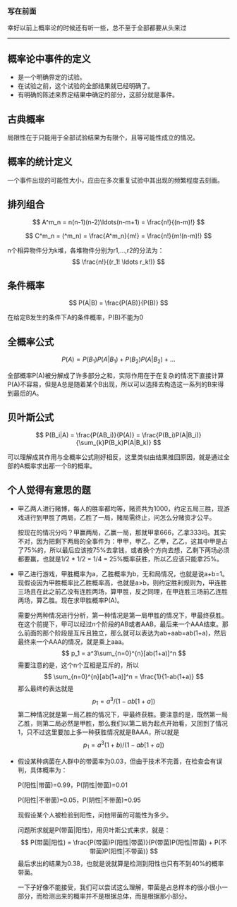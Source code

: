 ### 写在前面

幸好以前上概率论的时候还有听一些，总不至于全部都要从头来过

---

## 概率论中事件的定义

* 是一个明确界定的试验。
* 在试验之前，这个试验的全部结果就已经明确了。
* 有明确的陈述来界定结果中确定的部分，这部分就是事件。

## 古典概率

局限性在于只能用于全部试验结果为有限个，且等可能性成立的情况。

## 概率的统计定义

一个事件出现的可能性大小，应由在多次重复试验中其出现的频繁程度去刻画。

## 排列组合

$$
A^m_n = n(n-1)(n-2)\ldots(n-m+1) = \frac{n!}{(n-m)!}
$$

$$
C^m_n = (^m_n) = \frac{A^m_n}{m!} = \frac{n!}{m!(n-m)!}
$$

n个相异物件分为k堆，各堆物件分别为r1,…,r2的分法为：
$$
\frac{n!}{(r_1! \ldots r_k!)}
$$

## 条件概率

$$
P(A|B) = \frac{P(AB)}{P(B)}
$$

在给定B发生的条件下A的条件概率，P(B)不能为0

## 全概率公式

$$
P(A)  = P(B_1)P(A|B_1) + P(B_2)P(A|B_2) + \ldots
$$

全部概率P(A)被分解成了许多部分之和，实际作用在于在复杂的情况下直接计算P(A)不容易，但是A总是随着某个B出现，所以可以选择去构造这一系列的B来得到最后的A。

## 贝叶斯公式

$$
P(B_i|A) = \frac{P(AB_i)}{P(A)} = \frac{P(B_i)P(A|B_i)}{\sum_{k}P(B_k)P(A|B_k)}
$$

可以理解成其作用与全概率公式刚好相反，这里类似由结果推回原因，就是通过全部的A概率求出那一个B的概率。

## 个人觉得有意思的题

* 甲乙两人进行赌博，每人的胜率都均等，赌资共为1000，约定五局三胜，现游戏进行到甲胜了两局，乙胜了一局，赌局需终止，问怎么分赌资才公平。

  按现在的情况分吗？甲赢两局，乙赢一局，那就甲拿666，乙拿333吗。其实不对，因为把剩下两局的全事件为：甲甲，甲乙，乙甲，乙乙，这其中甲是占了75%的，所以最后应该按75%去拿钱，或者换个方向去想，乙剩下两场必须都要赢，也就是1/2 * 1/2 = 1/4 = 25%概率获胜，所以乙应该只能拿25%。

* 甲乙进行游戏，甲胜概率为a，乙胜概率为b，无和局情况，也就是说a+b=1。现假设因为甲胜概率比乙胜概率高，也就是a>b，则约定胜利规则为，甲连胜三场且在此之前乙没有连胜两场，算甲胜，反之同理，在甲连胜三场前乙连胜两场，算乙胜。现在求甲胜概率P(A)。

  需要分两种情况进行分析，第一种情况是第一局甲胜的情况下，甲最终获胜。在这个前提下，甲可以经过n个阶段的AB或者AAB，最后来一个AAA结束。那么前面的那个阶段是互斥且独立，那么就可以表达为ab+aab=ab(1+a)，然后最终来一个AAA的情况，就是乘上aaa。
  $$
  p_1 = a^3\sum_{n=0}^{n}[ab(1+a)]^n
  $$
  需要注意的是，这个n个互相是互斥的，所以
  $$
  \sum_{n=0}^{n}[ab(1+a)]^n = \frac{1}{1-ab(1+a)}
  $$
  那么最终的表达就是
  $$
  p_1 = a^3/(1-ab[1+a])
  $$
  第二种情况就是第一局乙胜的情况下，甲最终获胜。要注意的是，既然第一局乙胜，则第二局必然是甲胜，那么我们以第二局为起点开始看，又回到了情况1，只不过这里要加上多一种获胜情况就是BAAA，所以就是
  $$
  p_1 = a^3(1+b)/(1-ab[1+a])
  $$

* 假设某种病菌在人群中的带菌率为0.03，但由于技术不完善，在检查会有误判，具体概率为：

  P(阳性|带菌)=0.99，P(阴性|带菌)=0.01

  P(阳性|不带菌)=0.05，P(阴性|不带菌)=0.95

  现假设某个人被检验到阳性，问他带菌的可能性为多少。

  问题所求就是P(带菌|阳性)，用贝叶斯公式来求，就是：
  $$
  P(带菌|阳性) = \frac{P(带菌)P(阳性|带菌)}{P(带菌)P(阳性|带菌) + P(不带菌)P(阳性|不带菌)}
  $$
  最后求出的结果为0.38，也就是说就算是检测到阳性也只有不到40%的概率带菌。

  一下子好像不能接受，我们可以尝试这么理解，带菌是占总样本的很小很小一部分，而检测出来的概率并不是根据总体，而是根据那小部分。

